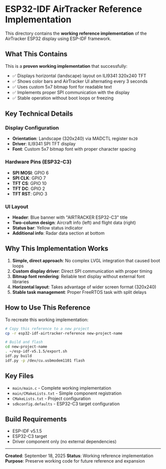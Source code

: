# ESP32-IDF AirTracker Reference Implementation

This directory contains the **working reference implementation** of the AirTracker ESP32 display using ESP-IDF framework.

## What This Contains

This is a **proven working implementation** that successfully:
- ✅ Displays horizontal (landscape) layout on ILI9341 320x240 TFT
- ✅ Shows color bars and AirTracker UI alternating every 3 seconds
- ✅ Uses custom 5x7 bitmap font for readable text
- ✅ Implements proper SPI communication with the display
- ✅ Stable operation without boot loops or freezing

## Key Technical Details

### Display Configuration
- **Orientation**: Landscape (320x240) via MADCTL register `0x20`
- **Driver**: ILI9341 SPI TFT display
- **Font**: Custom 5x7 bitmap font with proper character spacing

### Hardware Pins (ESP32-C3)
- **SPI MOSI**: GPIO 6
- **SPI CLK**: GPIO 7
- **TFT CS**: GPIO 10
- **TFT DC**: GPIO 2
- **TFT RST**: GPIO 3

### UI Layout
- **Header**: Blue banner with "AIRTRACKER ESP32-C3" title
- **Two-column design**: Aircraft info (left) and flight data (right)
- **Status bar**: Yellow status indicator
- **Additional info**: Radar data section at bottom

## Why This Implementation Works

1. **Simple, direct approach**: No complex LVGL integration that caused boot loops
2. **Custom display driver**: Direct SPI communication with proper timing
3. **Bitmap font rendering**: Reliable text display without external font libraries
4. **Horizontal layout**: Takes advantage of wider screen format (320x240)
5. **Stable task management**: Proper FreeRTOS task with split delays

## How to Use This Reference

To recreate this working implementation:

```bash
# Copy this reference to a new project
cp -r esp32-idf-airtracker-reference new-project-name

# Build and flash
cd new-project-name
. ~/esp-idf-v5.1.5/export.sh
idf.py build
idf.py -p /dev/cu.usbmodem1101 flash
```

## Key Files

- `main/main.c` - Complete working implementation
- `main/CMakeLists.txt` - Simple component registration
- `CMakeLists.txt` - Project configuration
- `sdkconfig.defaults` - ESP32-C3 target configuration

## Build Requirements

- ESP-IDF v5.1.5
- ESP32-C3 target
- Driver component only (no external dependencies)

---

**Created**: September 18, 2025
**Status**: Working reference implementation
**Purpose**: Preserve working code for future reference and expansion